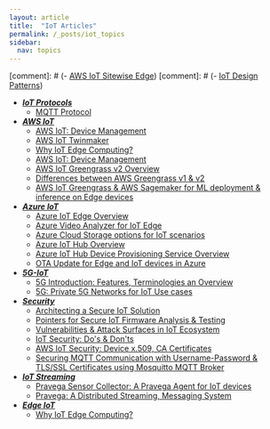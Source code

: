 ```yaml
---
layout: article
title:  "IoT Articles"
permalink: /_posts/iot_topics
sidebar:
  nav: topics
---
```


[comment]: #  (- [AWS IoT Sitewise Edge](/_posts/aws/iot/sitewise))
[comment]: #  (- [IoT Design Patterns](/_posts/iot/design/iot_design_patterns))

- __*<u>IoT Protocols</u>*__
  - [MQTT Protocol](/_posts/iot/protocols/mqtt)
- __*<u>AWS IoT</u>*__
  - [AWS IoT: Device Management](/_posts/aws/iot/device_management)
  - [AWS IoT Twinmaker](/_posts/aws/iot/twinmaker)
  - [Why IoT Edge Computing?](/_posts/edge/why_edge_computing)
  - [AWS IoT: Device Management](/_posts/aws/iot/device_management)
  - [AWS IoT Greengrass v2 Overview](/_posts/aws/ml/iot/greengrass-v2-overview)
  - [Differences between AWS Greengrass v1 & v2](/_posts/aws/iot/aws-greengrass-v1-v2)
  - [AWS IoT Greengrass & AWS Sagemaker for ML deployment & inference on Edge devices](/_posts/aws/ml/iot/sagemaker-greengrass-v1-v2-ml-inference)
- __*<u>Azure IoT</u>*__
  - [Azure IoT Edge Overview](/_posts/azure/iot/azure-iot-edge-overview)
  - [Azure Video Analyzer for IoT Edge](/_posts/azure/iot/azure-video-analyzer-iot-edge)
  - [Azure Cloud Storage options for IoT scenarios](/_posts/azure/storage/azure-cloud-storage-options-for-iot-scenarios)
  - [Azure IoT Hub Overview](/_posts/azure/iot/azure-iot-hub-overview)
  - [Azure IoT Hub Device Provisioning Service Overview](/_posts/azure/iot/azure-iot-hub-device-provisioning)
  - [OTA Update for Edge and IoT devices in Azure](/_posts/azure/iot/azure-device-update)
- __*<u>5G-IoT</u>*__
  - [5G Introduction: Features, Terminologies an Overview](/_posts/5g/5g_intro_features_terms_overview)
  - [5G: Private 5G Networks for IoT Use cases](/_posts/networking/5g)
- __*<u>Security</u>*__
  - [Architecting a Secure IoT Solution](/_posts/iot/security/architecture)
  - [Pointers for Secure IoT Firmware Analysis & Testing](/_posts/iot/firmware_analysis)
  - [Vulnerabilities & Attack Surfaces in IoT Ecosystem](/_posts/iot/vulnerabilities)
  - [IoT Security: Do's & Don'ts](/_posts/iot/security/do's-&-don'ts)
  - [AWS IoT Security: Device x.509, CA Certificates](/_posts/aws/iot/security/device_certificates)
  - [Securing MQTT Communication with Username-Password & TLS/SSL Certificates using Mosquitto MQTT Broker](/_posts/iot/protocols/secure-mqtt)
- __*<u>IoT Streaming</u>*__
  - [Pravega Sensor Collector: A Pravega Agent for IoT devices](/_post/streaming_data/pravega_sensor_collector)
  - [Pravega: A Distributed Streaming, Messaging System](/_post/streaming_data/pravega_distributed_streaming_messaging_system)
- __*<u>Edge IoT</u>*__
  - [Why IoT Edge Computing?](/_posts/edge/why_edge_computing)

